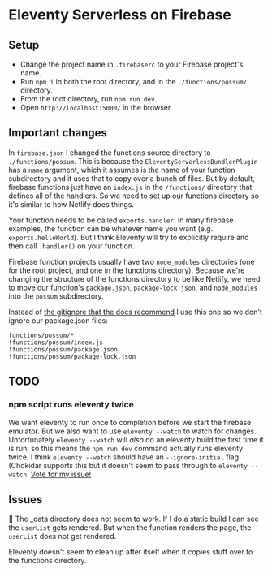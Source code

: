 # Eleventy Serverless on Firebase

## Setup

- Change the project name in `.firebaserc` to your Firebase project's name.
- Run `npm i` in both the root directory, and in the `./functions/possum/` directory.
- From the root directory, run `npm run dev`.
- Open `http://localhost:5000/` in the browser.

## Important changes

In `firebase.json` I changed the functions source directory to `./functions/possum`. This is because the `EleventyServerlessBundlerPlugin` has a `name` argument, which it assumes is the name of your function subdirectory and it uses that to copy over a bunch of files. But by default, firebase functions just have an `index.js` in the `/functions/` directory that defines all of the handlers. So we need to set up our functions directory so it's similar to how Netlify does things.

Your function needs to be called `exports.handler`. In many firebase examples, the function can be whatever name you want (e.g. `exports.helloWorld`). But I think Eleventy will try to explicitly require and then call `.handler()` on your function.

Firebase function projects usually have two `node_modules` directories (one for the root project, and one in the functions directory). Because we're changing the structure of the functions directory to be like Netlify, we need to move our function's `package.json`, `package-lock.json`, and `node_modules` into the `possum` subdirectory.

Instead of [the gitignore that the docs recommend](https://www.11ty.dev/docs/plugins/serverless/#step-2-add-to-.gitignore) I use this one so we don't ignore our package.json files:

```
functions/possum/*
!functions/possum/index.js
!functions/possum/package.json
!functions/possum/package-lock.json
```

## TODO

### npm script runs eleventy twice
We want eleventy to run once to completion before we start the firebase emulator. But we also want to use `eleventy --watch` to watch for changes. Unfortunately `eleventy --watch` will _also_ do an eleventy build the first time it is run, so this means the `npm run dev` command actually runs eleventy twice. I think `eleventy --watch` should have an `--ignore-initial` flag (Chokidar supports this but it doesn't seem to pass through to `eleventy --watch`. [Vote for my issue!](https://github.com/11ty/eleventy/issues/1336)

## Issues

🚨 The _data directory does not seem to work. If I do a static build I can see the `userList` gets rendered. But when the function renders the page, the `userList` does not get rendered.

Eleventy doesn't seem to clean up after itself when it copies stuff over to the functions directory. 